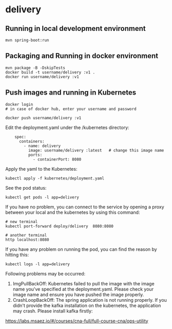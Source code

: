 # delivery 

## Running in local development environment

```
mvn spring-boot:run
```

## Packaging and Running in docker environment

```
mvn package -B -DskipTests
docker build -t username/delivery :v1 .
docker run username/delivery :v1
```

## Push images and running in Kubernetes

```
docker login 
# in case of docker hub, enter your username and password

docker push username/delivery :v1
```

Edit the deployment.yaml under the /kubernetes directory:
```
    spec:
      containers:
        - name: delivery 
          image: username/delivery :latest   # change this image name
          ports:
            - containerPort: 8080

```

Apply the yaml to the Kubernetes:
```
kubectl apply -f kubernetes/deployment.yaml
```

See the pod status:
```
kubectl get pods -l app=delivery 
```

If you have no problem, you can connect to the service by opening a proxy between your local and the kubernetes by using this command:
```
# new terminal
kubectl port-forward deploy/delivery  8080:8080

# another terminal
http localhost:8080
```

If you have any problem on running the pod, you can find the reason by hitting this:
```
kubectl logs -l app=delivery 
```

Following problems may be occurred:

1. ImgPullBackOff:  Kubernetes failed to pull the image with the image name you've specified at the deployment.yaml. Please check your image name and ensure you have pushed the image properly.
1. CrashLoopBackOff: The spring application is not running properly. If you didn't provide the kafka installation on the kubernetes, the application may crash. Please install kafka firstly:

https://labs.msaez.io/#/courses/cna-full/full-course-cna/ops-utility

